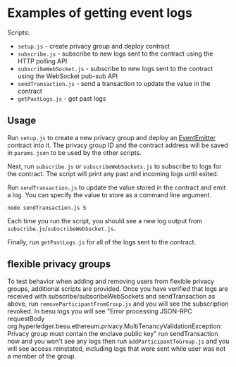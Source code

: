 # Examples of getting event logs

Scripts:
- `setup.js` - create privacy group and deploy contract
- `subscribe.js` - subscribe to new logs sent to the contract using the HTTP polling API
- `subscribeWebSocket.js` - subscribe to new logs sent to the contract using the WebSocket pub-sub API
- `sendTransaction.js` - send a transaction to update the value in the contract
- `getPastLogs.js` - get past logs

## Usage
Run `setup.js` to create a new privacy group and deploy an [EventEmitter](../solidity/EventEmitter/EventEmitter.sol) contract into it. The privacy group ID and the contract address will be saved in `params.json` to be used by the other scripts.

Next, run `subscribe.js` or `subscribeWebSockets.js` to subscribe to logs for the contract. The script will print any past and incoming logs until exited.

Run `sendTransaction.js` to update the value stored in the contract and emit a log. You can specify the value to store as a command line argument.
```
node sendTransaction.js 5
```

Each time you run the script, you should see a new log output from `subscribe.js`/`subscribeWebSocket.js`.

Finally, run `getPastLogs.js` for all of the logs sent to the contract.

## flexible privacy groups
To test behavior when adding and removing users from flexible privacy groups, additional scripts are provided.
Once you have verified that logs are received with subscribe/subscribeWebSockets and sendTransaction as above, run `removeParticipantFromGroup.js` and you will see the subscription revoked. In besu logs you will see "Error processing JSON-RPC requestBody
org.hyperledger.besu.ethereum.privacy.MultiTenancyValidationException: Privacy group must contain the enclave public key"
run sendTransaction now and you won't see any logs
then run `addParticipantToGroup.js` and you will see access reinstated, including logs that were sent while user was not a member of the group.
